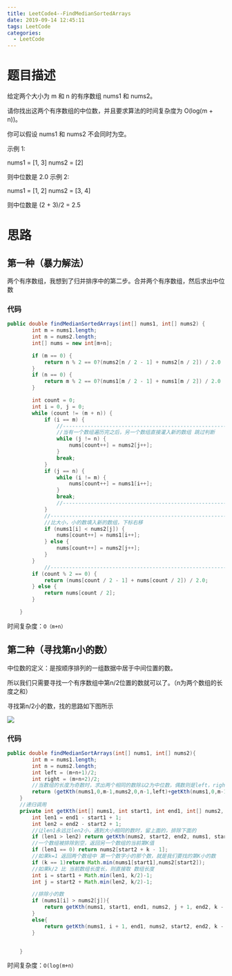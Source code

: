 ```yaml
---
title: LeetCode4--FindMedianSortedArrays
date: 2019-09-14 12:45:11
tags: LeetCode
categories:
  - LeetCode
---
```


# 题目描述

给定两个大小为 m 和 n 的有序数组 nums1 和 nums2。

请你找出这两个有序数组的中位数，并且要求算法的时间复杂度为 O(log(m + n))。

你可以假设 nums1 和 nums2 不会同时为空。

示例 1:

nums1 = [1, 3]
nums2 = [2]

则中位数是 2.0
示例 2:

nums1 = [1, 2]
nums2 = [3, 4]

则中位数是 (2 + 3)/2 = 2.5



# 思路

## 第一种（暴力解法）

两个有序数组，我想到了归并排序中的第二步。合并两个有序数组，然后求出中位数

### 代码

```java
public double findMedianSortedArrays(int[] nums1, int[] nums2) {
        int m = nums1.length;
        int n = nums2.length;
        int[] nums = new int[m+n];

        if (m == 0) {
            return n % 2 == 0?(nums2[n / 2 - 1] + nums2[n / 2]) / 2.0 : nums2[n / 2];
        }
        if (n == 0) {
            return m % 2 == 0?(nums1[m / 2 - 1] + nums1[m / 2]) / 2.0 : nums1[m / 2];
        }

        int count = 0;
        int i = 0, j = 0;
        while (count != (m + n)) {
            if (i == m) {
                //--------------------------------------------------------
                //当有一个数组遍历完之后，另一个数组直接灌入新的数组 跳过判断
                while (j != n) {
                    nums[count++] = nums2[j++];
                }
                break;
            }
            if (j == n) {
                while (i != m) {
                    nums[count++] = nums1[i++];
                }
                break;
                //---------------------------------------------------------
            }
            //-------------------------------------------------------------
            //比大小，小的数填入新的数组，下标右移
            if (nums1[i] < nums2[j]) {
                nums[count++] = nums1[i++];
            } else {
                nums[count++] = nums2[j++];
            }
        }
            //--------------------------------------------------------------
        if (count % 2 == 0) {
            return (nums[count / 2 - 1] + nums[count / 2]) / 2.0;
        } else {
            return nums[count / 2];
        }

    }
```

时间复杂度：`O（m+n）`

## 第二种（寻找第n小的数）

中位数的定义：是按顺序排列的一组数据中居于中间位置的数。

所以我们只需要寻找一个有序数组中第n/2位置的数就可以了。（n为两个数组的长度之和）

寻找第n/2小的数，找的思路如下图所示

![](./images/findSmall.gif)

### 代码

```java
public double findMedianSortArrays(int[] nums1, int[] nums2){
        int m = nums1.length;
        int n = nums2.length;
        int left = (m+n+1)/2;
        int right = (m+n+2)/2;
        //当数组的长度为奇数时，求出两个相同的数除以2为中位数，偶数则是left，right位置的数相加除以2
        return (getKth(nums1,0,m-1,nums2,0,n-1,left)+getKth(nums1,0,m-1,nums2,0,n-1,right))*0.5;
    }
	//递归调用
    private int getKth(int[] nums1, int start1, int end1, int[] nums2, int start2, int end2, int k){
        int len1 = end1 - start1 + 1;
        int len2 = end2 - start2 + 1;
        //让len1永远比len2小，遇到大小相同的数时，留上面的，排除下面的
        if (len1 > len2) return getKth(nums2, start2, end2, nums1, start1, end1, k);
        //一个数组被排除到空，返回另一个数组的当前第K值
        if (len1 == 0) return nums2[start2 + k - 1];
        //如果k=1 返回两个数组中 第一个数字小的那个数，就是我们要找的第K小的数
        if (k == 1)return Math.min(nums1[start1],nums2[start2]);
        //如果k/2 比 当前数组长度长，则直接取 数组长度
        int i = start1 + Math.min(len1, k/2)-1;
        int j = start2 + Math.min(len2, k/2)-1;

        //排除小的数
        if (nums1[i] > nums2[j]){
            return getKth(nums1, start1, end1, nums2, j + 1, end2, k - (j - start2 + 1));
        }
        else{
            return getKth(nums1, i + 1, end1, nums2, start2, end2, k - (i - start1 + 1));
        }


    }
```

时间复杂度：`O(log(m+n）`

